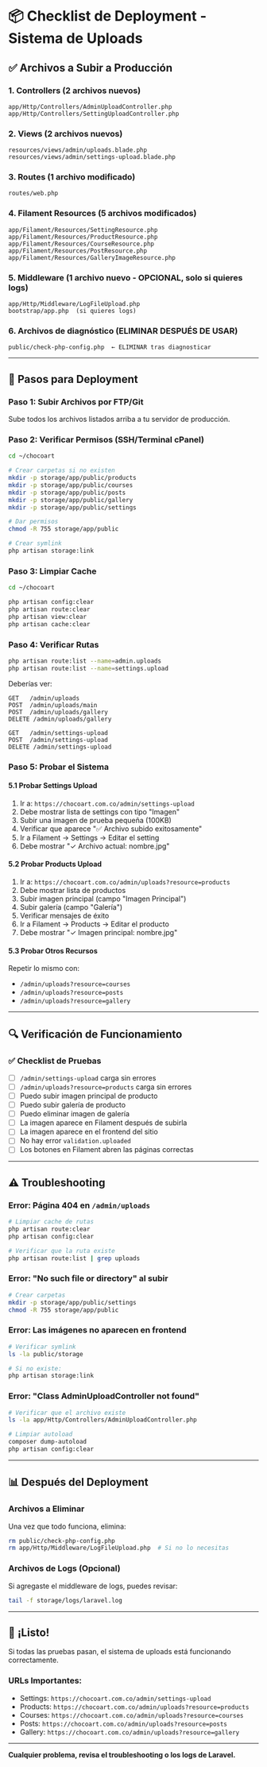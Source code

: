 # 📦 Checklist de Deployment - Sistema de Uploads

## ✅ Archivos a Subir a Producción

### 1. Controllers (2 archivos nuevos)
```
app/Http/Controllers/AdminUploadController.php
app/Http/Controllers/SettingUploadController.php
```

### 2. Views (2 archivos nuevos)
```
resources/views/admin/uploads.blade.php
resources/views/admin/settings-upload.blade.php
```

### 3. Routes (1 archivo modificado)
```
routes/web.php
```

### 4. Filament Resources (5 archivos modificados)
```
app/Filament/Resources/SettingResource.php
app/Filament/Resources/ProductResource.php
app/Filament/Resources/CourseResource.php
app/Filament/Resources/PostResource.php
app/Filament/Resources/GalleryImageResource.php
```

### 5. Middleware (1 archivo nuevo - OPCIONAL, solo si quieres logs)
```
app/Http/Middleware/LogFileUpload.php
bootstrap/app.php  (si quieres logs)
```

### 6. Archivos de diagnóstico (ELIMINAR DESPUÉS DE USAR)
```
public/check-php-config.php  ← ELIMINAR tras diagnosticar
```

---

## 🚀 Pasos para Deployment

### Paso 1: Subir Archivos por FTP/Git

Sube todos los archivos listados arriba a tu servidor de producción.

### Paso 2: Verificar Permisos (SSH/Terminal cPanel)

```bash
cd ~/chocoart

# Crear carpetas si no existen
mkdir -p storage/app/public/products
mkdir -p storage/app/public/courses
mkdir -p storage/app/public/posts
mkdir -p storage/app/public/gallery
mkdir -p storage/app/public/settings

# Dar permisos
chmod -R 755 storage/app/public

# Crear symlink
php artisan storage:link
```

### Paso 3: Limpiar Cache

```bash
cd ~/chocoart

php artisan config:clear
php artisan route:clear
php artisan view:clear
php artisan cache:clear
```

### Paso 4: Verificar Rutas

```bash
php artisan route:list --name=admin.uploads
php artisan route:list --name=settings.upload
```

Deberías ver:
```
GET   /admin/uploads
POST  /admin/uploads/main
POST  /admin/uploads/gallery
DELETE /admin/uploads/gallery

GET   /admin/settings-upload
POST  /admin/settings-upload
DELETE /admin/settings-upload
```

### Paso 5: Probar el Sistema

#### 5.1 Probar Settings Upload

1. Ir a: `https://chocoart.com.co/admin/settings-upload`
2. Debe mostrar lista de settings con tipo "Imagen"
3. Subir una imagen de prueba pequeña (100KB)
4. Verificar que aparece "✅ Archivo subido exitosamente"
5. Ir a Filament → Settings → Editar el setting
6. Debe mostrar "✓ Archivo actual: nombre.jpg"

#### 5.2 Probar Products Upload

1. Ir a: `https://chocoart.com.co/admin/uploads?resource=products`
2. Debe mostrar lista de productos
3. Subir imagen principal (campo "Imagen Principal")
4. Subir galería (campo "Galería")
5. Verificar mensajes de éxito
6. Ir a Filament → Products → Editar el producto
7. Debe mostrar "✓ Imagen principal: nombre.jpg"

#### 5.3 Probar Otros Recursos

Repetir lo mismo con:
- `/admin/uploads?resource=courses`
- `/admin/uploads?resource=posts`
- `/admin/uploads?resource=gallery`

---

## 🔍 Verificación de Funcionamiento

### ✅ Checklist de Pruebas

- [ ] `/admin/settings-upload` carga sin errores
- [ ] `/admin/uploads?resource=products` carga sin errores
- [ ] Puedo subir imagen principal de producto
- [ ] Puedo subir galería de producto
- [ ] Puedo eliminar imagen de galería
- [ ] La imagen aparece en Filament después de subirla
- [ ] La imagen aparece en el frontend del sitio
- [ ] No hay error `validation.uploaded`
- [ ] Los botones en Filament abren las páginas correctas

---

## ⚠️ Troubleshooting

### Error: Página 404 en `/admin/uploads`

```bash
# Limpiar cache de rutas
php artisan route:clear
php artisan config:clear

# Verificar que la ruta existe
php artisan route:list | grep uploads
```

### Error: "No such file or directory" al subir

```bash
# Crear carpetas
mkdir -p storage/app/public/settings
chmod -R 755 storage/app/public
```

### Error: Las imágenes no aparecen en frontend

```bash
# Verificar symlink
ls -la public/storage

# Si no existe:
php artisan storage:link
```

### Error: "Class AdminUploadController not found"

```bash
# Verificar que el archivo existe
ls -la app/Http/Controllers/AdminUploadController.php

# Limpiar autoload
composer dump-autoload
php artisan config:clear
```

---

## 📊 Después del Deployment

### Archivos a Eliminar

Una vez que todo funciona, elimina:

```bash
rm public/check-php-config.php
rm app/Http/Middleware/LogFileUpload.php  # Si no lo necesitas
```

### Archivos de Logs (Opcional)

Si agregaste el middleware de logs, puedes revisar:

```bash
tail -f storage/logs/laravel.log
```

---

## 🎉 ¡Listo!

Si todas las pruebas pasan, el sistema de uploads está funcionando correctamente.

### URLs Importantes:

- Settings: `https://chocoart.com.co/admin/settings-upload`
- Products: `https://chocoart.com.co/admin/uploads?resource=products`
- Courses: `https://chocoart.com.co/admin/uploads?resource=courses`
- Posts: `https://chocoart.com.co/admin/uploads?resource=posts`
- Gallery: `https://chocoart.com.co/admin/uploads?resource=gallery`

---

**Cualquier problema, revisa el troubleshooting o los logs de Laravel.**
